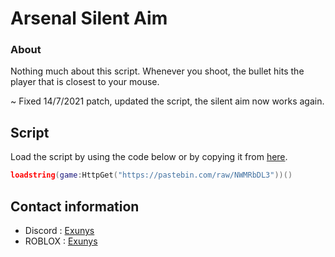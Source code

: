 # Arsenal Silent Aim

### About

Nothing much about this script. Whenever you shoot, the bullet hits the player that is closest to your mouse.

~ Fixed 14/7/2021 patch, updated the script, the silent aim now works again.

## Script

Load the script by using the code below or by copying it from [here](https://github.com/Exunys/Arsenal-Silent-Aim/blob/main/Arsenal%20Silent%20Aim.lua).
```lua
loadstring(game:HttpGet("https://pastebin.com/raw/NWMRbDL3"))()
```

## Contact information

- Discord : [Exunys](https://discord.com/users/611111398818316309)
- ROBLOX : [Exunys](https://www.roblox.com/users/330279990/profile)
